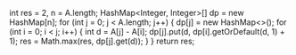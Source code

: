 int res = 2, n = A.length;
HashMap<Integer, Integer>[] dp = new HashMap[n];
for (int j = 0; j < A.length; j++) {
dp[j] = new HashMap<>();
for (int i = 0; i < j; i++) {
int d = A[j] - A[i];
dp[j].put(d, dp[i].getOrDefault(d, 1) + 1);
res = Math.max(res, dp[j].get(d));
}
}
return res;
